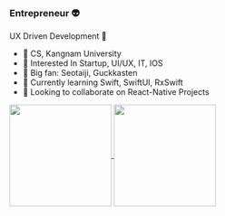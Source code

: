 ### Entrepreneur 👽
UX Driven Development 🧠  
- 📖 CS, Kangnam University  
- 🥷 Interested In Startup, UI/UX, IT, IOS  
- 🤟 Big fan: Seotaiji, Guckkasten  
- 👻 Currently learning Swift, SwiftUI, RxSwift
- 👯 Looking to collaborate on React-Native Projects
<a href="https://github.com/postmelee/github-readme-stats">
  <img align="center" height="180px" src="https://github-readme-stats.vercel.app/api?username=postmelee&show_icons=true&count_private=true" />
</a>
<a href="https://github.com/postmelee/github-readme-stats">
  <img align="center" height="180px" src="https://github-readme-stats.vercel.app/api/top-langs/?username=postmelee" />
</a>

<!--
**postmelee/postmelee** is a ✨ _special_ ✨ repository because its `README.md` (this file) appears on your GitHub profile.

Here are some ideas to get you started:

- 🔭 I’m currently working on ...
- 🌱 I’m currently learning ...
- 👯 I’m looking to collaborate on ...
- 🤔 I’m looking for help with ...
- 💬 Ask me about ...
- 📫 How to reach me: ...
- 😄 Pronouns: ...
- ⚡ Fun fact: ...
-->
